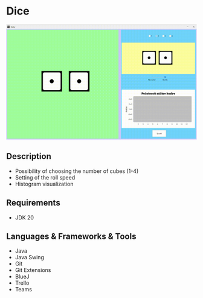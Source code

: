 <h1>Dice</h1>

![me](https://github.com/milos970/assets/blob/d923659d2d235eb1980aaafbed1f9fe103e0ca20/images/dice.gif)

<h2>Description</h2>
<ul>
  <li>Possibility of choosing the number of cubes (1-4)</li>
  <li>Setting of the roll speed</li>
  <li>Histogram visualization</li>
</ul>
<h2>Requirements</h2>
<ul>
  <li>JDK 20</li>
</ul>

<h2>Languages & Frameworks & Tools</h2>
<ul>
  <li>Java</li>
  <li>Java Swing</li>
  <li>Git</li>
  <li>Git Extensions</li>
  <li>BlueJ</li>
  <li>Trello</li>
  <li>Teams</li>
</ul>
